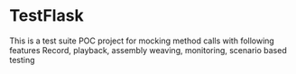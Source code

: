 # TestFlask

This is a test suite POC project for mocking method calls with following features Record, playback, assembly weaving, monitoring, scenario based testing